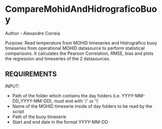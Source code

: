 # CompareMohidAndHidrograficoBuoy

Author - Alexandre Correia

Purpose:
Read temperature from MOHID timeseries and Hidrografico buoy timeseries from operational
MOHID datasource to perform statistical comparisons. It calculates the Pearson Correlation, RMSE,
bias and plots the regression and timeseries of the 2 datasources.


## REQUIREMENTS
INPUT:
- Path of the folder which contains the day folders (i.e. YYYY-MM-DD_YYYY-MM-DD), must end with '/' or '\\'
- Name of the MOHID timeserie inside of day folders to be read by the script
- Path of the buoy timeserie
- Start and end date in the format YYYY-MM-DD
